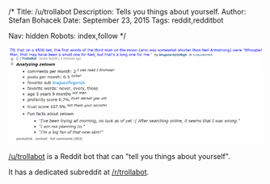 /*
Title: /u/trollabot
Description: Tells you things about yourself.
Author: Stefan Bohacek
Date: September 23, 2015
Tags: reddit,redditbot

Nav: hidden
Robots: index,follow
*/

[![](/content/bots/redditbots/images/trollabot.png)](https://www.reddit.com/user/trollabot)

[/u/trollabot](https://www.reddit.com/user/trollabot) is a Reddit bot that can "tell you things about yourself".

It has a dedicated subreddit at [/r/trollabot](https://www.reddit.com/r/trollabot/).